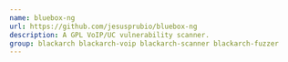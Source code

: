 ```yaml
---
name: bluebox-ng
url: https://github.com/jesusprubio/bluebox-ng
description: A GPL VoIP/UC vulnerability scanner.
group: blackarch blackarch-voip blackarch-scanner blackarch-fuzzer
---
```

